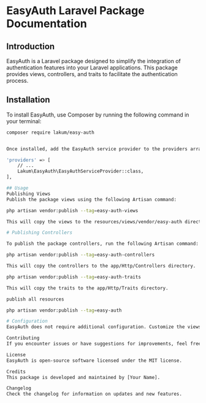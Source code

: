 # EasyAuth Laravel Package Documentation

## Introduction

EasyAuth is a Laravel package designed to simplify the integration of authentication features into your Laravel applications. This package provides views, controllers, and traits to facilitate the authentication process.

## Installation

To install EasyAuth, use Composer by running the following command in your terminal:

```bash
composer require lakum/easy-auth


Once installed, add the EasyAuth service provider to the providers array in your config/app.php file:

'providers' => [
    // ...
    Lakum\EasyAuth\EasyAuthServiceProvider::class,
],

## Usage
Publishing Views
Publish the package views using the following Artisan command:

php artisan vendor:publish --tag=easy-auth-views

This will copy the views to the resources/views/vendor/easy-auth directory.

# Publishing Controllers

To publish the package controllers, run the following Artisan command:

php artisan vendor:publish --tag=easy-auth-controllers

This will copy the controllers to the app/Http/Controllers directory.

php artisan vendor:publish --tag=easy-auth-traits

This will copy the traits to the app/Http/Traits directory.

publish all resources

php artisan vendor:publish --tag=easy-auth

# Configuration
EasyAuth does not require additional configuration. Customize the views, controllers, or traits by modifying the files in the published directories.

Contributing
If you encounter issues or have suggestions for improvements, feel free to open an issue or create a pull request on the GitHub repository.

License
EasyAuth is open-source software licensed under the MIT license.

Credits
This package is developed and maintained by [Your Name].

Changelog
Check the changelog for information on updates and new features.
